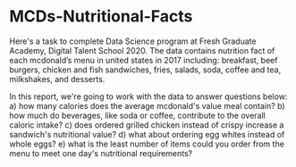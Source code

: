 # MCDs-Nutritional-Facts
Here's a task to complete Data Science program at Fresh Graduate Academy, Digital Talent School 2020.
The data contains nutrition fact of each mcdonald’s menu in united states in 2017 including: 
breakfast, beef burgers, chicken and fish sandwiches, fries, salads, soda, coffee and tea, milkshakes, and desserts.

In this report, we're going to work with the data to answer questions below:
a) how many calories does the average mcdonald's value meal contain?
b) how much do beverages, like soda or coffee, contribute to the overall caloric intake?
c) does ordered grilled chicken instead of crispy increase a sandwich's nutritional value?
d) what about ordering egg whites instead of whole eggs?
e) what is the least number of items could you order from the menu to meet one day's nutritional requirements?
